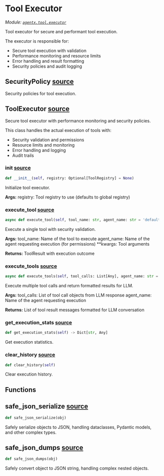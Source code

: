 # Tool Executor

*Module: [`agentx.tool.executor`](https://github.com/dustland/agentx/blob/main/src/agentx/tool/executor.py)*

Tool executor for secure and performant tool execution.

The executor is responsible for:
- Secure tool execution with validation
- Performance monitoring and resource limits
- Error handling and result formatting
- Security policies and audit logging

## SecurityPolicy <a href="https://github.com/dustland/agentx/blob/main/src/agentx/tool/executor.py#L57" class="source-link" title="View source code">source</a>

Security policies for tool execution.

## ToolExecutor <a href="https://github.com/dustland/agentx/blob/main/src/agentx/tool/executor.py#L75" class="source-link" title="View source code">source</a>

Secure tool executor with performance monitoring and security policies.

This class handles the actual execution of tools with:
- Security validation and permissions
- Resource limits and monitoring
- Error handling and logging
- Audit trails

### __init__ <a href="https://github.com/dustland/agentx/blob/main/src/agentx/tool/executor.py#L86" class="source-link" title="View source code">source</a>

```python
def __init__(self, registry: Optional[ToolRegistry] = None)
```

Initialize tool executor.

**Args:**
    registry: Tool registry to use (defaults to global registry)

### execute_tool <a href="https://github.com/dustland/agentx/blob/main/src/agentx/tool/executor.py#L100" class="source-link" title="View source code">source</a>

```python
async def execute_tool(self, tool_name: str, agent_name: str = 'default') -> ToolResult
```

Execute a single tool with security validation.

**Args:**
    tool_name: Name of the tool to execute
    agent_name: Name of the agent requesting execution (for permissions)
    **kwargs: Tool arguments

**Returns:**
    ToolResult with execution outcome

### execute_tools <a href="https://github.com/dustland/agentx/blob/main/src/agentx/tool/executor.py#L191" class="source-link" title="View source code">source</a>

```python
async def execute_tools(self, tool_calls: List[Any], agent_name: str = 'default') -> List[Dict[str, Any]]
```

Execute multiple tool calls and return formatted results for LLM.

**Args:**
    tool_calls: List of tool call objects from LLM response
    agent_name: Name of the agent requesting execution

**Returns:**
    List of tool result messages formatted for LLM conversation

### get_execution_stats <a href="https://github.com/dustland/agentx/blob/main/src/agentx/tool/executor.py#L396" class="source-link" title="View source code">source</a>

```python
def get_execution_stats(self) -> Dict[str, Any]
```

Get execution statistics.

### clear_history <a href="https://github.com/dustland/agentx/blob/main/src/agentx/tool/executor.py#L409" class="source-link" title="View source code">source</a>

```python
def clear_history(self)
```

Clear execution history.

## Functions

## safe_json_serialize <a href="https://github.com/dustland/agentx/blob/main/src/agentx/tool/executor.py#L25" class="source-link" title="View source code">source</a>

```python
def safe_json_serialize(obj)
```

Safely serialize objects to JSON, handling dataclasses, Pydantic models, and other complex types.

## safe_json_dumps <a href="https://github.com/dustland/agentx/blob/main/src/agentx/tool/executor.py#L44" class="source-link" title="View source code">source</a>

```python
def safe_json_dumps(obj)
```

Safely convert object to JSON string, handling complex nested objects.
